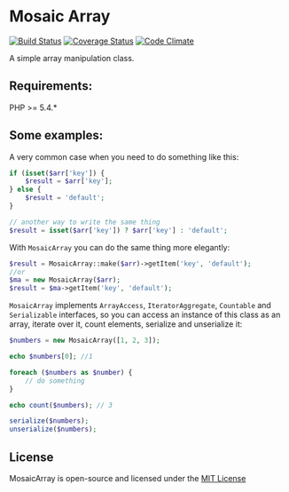 Mosaic Array
=============

[![Build Status](https://travis-ci.org/mobileka/mosaic-array.svg?branch=master)](https://travis-ci.org/mobileka/mosaic-array)
[![Coverage Status](https://coveralls.io/repos/mobileka/mosaic-array/badge.svg?branch=master)](https://coveralls.io/r/mobileka/mosaic-array?branch=master)
[![Code Climate](https://codeclimate.com/github/mobileka/mosaic-array/badges/gpa.svg)](https://codeclimate.com/github/mobileka/mosaic-array)

A simple array manipulation class.

## Requirements:
PHP >= 5.4.*

## Some examples:

A very common case when you need to do something like this:

```php
if (isset($arr['key']) {
	$result = $arr['key'];
} else {
	$result = 'default';
}

// another way to write the same thing
$result = isset($arr['key']) ? $arr['key'] : 'default';
```

With `MosaicArray` you can do the same thing more elegantly:

```php
$result = MosaicArray::make($arr)->getItem('key', 'default');
//or
$ma = new MosaicArray($arr);
$result = $ma->getItem('key', 'default');
```
`MosaicArray` implements `ArrayAccess`, `IteratorAggregate`, `Countable` and `Serializable` interfaces, so you can access an instance of this class as an array, iterate over it, count elements, serialize and unserialize it:

```php
$numbers = new MosaicArray([1, 2, 3]);

echo $numbers[0]; //1

foreach ($numbers as $number) {
	// do something
}

echo count($numbers); // 3

serialize($numbers);
unserialize($numbers);
```

## License

MosaicArray is open-source and licensed under the [MIT License](https://github.com/mobileka/mosaiq-array/blob/master/license)

